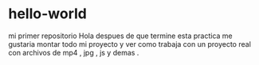 # hello-world
mi primer repositorio
Hola despues de que termine esta practica me gustaria montar todo mi proyecto y ver como trabaja con un proyecto real con archivos de mp4 , jpg , js y demas .
